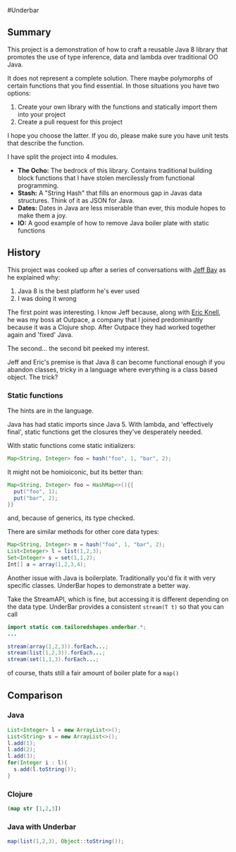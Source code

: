 #Underbar

## Summary

This project is a demonstration of how to craft a reusable Java 8 library that promotes the use of type inference, data and lambda over traditional OO Java.

It does not represent a complete solution. There maybe polymorphs of certain functions that you find essential. In those situations you have two options:

1. Create your own library with the functions and statically import them into your project
2. Create a pull request for this project

I hope you choose the latter. If you do, please make sure you have unit tests that describe the function.

I have split the project into 4 modules.

* **The Ocho:** The bedrock of this library. Contains traditional building block functions that I have stolen mercilessly from functional programming.
* **Stash:** A "String Hash" that fills an enormous gap in Javas data structures. Think of it as JSON for Java.
* **Dates:** Dates in Java are less miserable than ever, this module hopes to make them a joy.
* **IO:** A good example of how to remove Java boiler plate with static functions

## History

This project was cooked up after a series of conversations with [Jeff Bay](https://www.linkedin.com/in/jeff-bay-7411b6) as he explained why:

1. Java 8 is the best platform he's ever used
2. I was doing it wrong

The first point was interesting. I know Jeff because, along with [Eric Knell](https://www.linkedin.com/in/eric-knell-31bb072), he was my boss at Outpace, a company that I joined predominantly because it was a Clojure shop. After Outpace they had worked together again and 'fixed' Java.

The second... the second bit peeked my interest.

Jeff and Eric's premise is that Java 8 can become functional enough if you abandon classes, tricky in a language where everything is a class based object. The trick?

### Static functions

The hints are in the language.

Java has had static imports since Java 5. With lambda, and 'effectively final', static functions get the closures they've desperately needed.

With static functions come static initializers:

```java
Map<String, Integer> foo = hash("foo", 1, "bar", 2);
```

It might not be homioiconic, but its better than:

```java
Map<String, Integer> foo = HashMap<>(){{
  put("foo", 1);
  put("bar", 2);
}}
```

and, because of generics, its type checked.

There are similar methods for other core data types:

```java
Map<String, Integer> m = hash("foo", 1, "bar", 2);
List<Integer> l = list(1,2,3);
Set<Integer> s = set(1,1,2);
Int[] a = array(1,2,3,4);
```

Another issue with Java is boilerplate. Traditionally you'd fix it with very specific classes. UnderBar hopes to demonstrate a better way.

Take the StreamAPI, which is fine, but accessing it is different depending on the data type. UnderBar provides a consistent ```stream(T t)``` so that you can call


```java
import static com.tailoredshapes.underbar.*;
...

stream(array(1,2,3)).forEach...;
stream(list(1,2,3)).forEach...;
stream(set(1,1,3).forEach...;
```

of course, thats still a fair amount of boiler plate for a ```map()```

## Comparison

### Java

```java
List<Integer> l = new ArrayList<>();
List<String> s = new ArrayList<>();
l.add(1);
l.add(2);
l.add(3);
for(Integer i : l){
  s.add(l.toString());
}
```

### Clojure

```clojure
(map str [1,2,3])
```

### Java with Underbar

```java
map(list(1,2,3), Object::toString());
```
